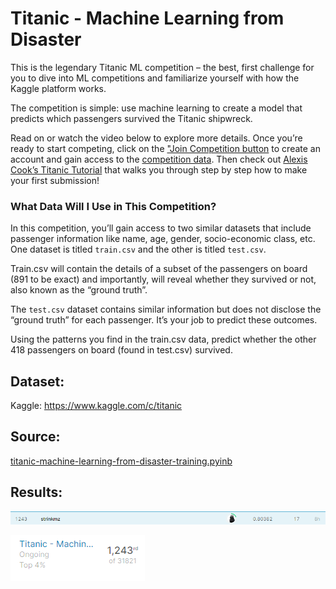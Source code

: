 # Titanic - Machine Learning from Disaster

This is the legendary Titanic ML competition – the best, first challenge for you to dive into ML competitions and familiarize yourself with how the Kaggle platform works.

The competition is simple: use machine learning to create a model that predicts which passengers survived the Titanic shipwreck.

Read on or watch the video below to explore more details. Once you’re ready to start competing, click on the ["Join Competition button](https://www.kaggle.com/account/login?returnUrl=%2Fc%2Ftitanic) to create an account and gain access to the [competition data](https://www.kaggle.com/c/titanic/data). Then check out [Alexis Cook’s Titanic Tutorial](https://www.kaggle.com/alexisbcook/titanic-tutorial) that walks you through step by step how to make your first submission!

### What Data Will I Use in This Competition?

In this competition, you’ll gain access to two similar datasets that include passenger information like name, age, gender, socio-economic class, etc. One dataset is titled `train.csv` and the other is titled `test.csv`.

Train.csv will contain the details of a subset of the passengers on board (891 to be exact) and importantly, will reveal whether they survived or not, also known as the “ground truth”.

The `test.csv` dataset contains similar information but does not disclose the “ground truth” for each passenger. It’s your job to predict these outcomes.

Using the patterns you find in the train.csv data, predict whether the other 418 passengers on board (found in test.csv) survived.

## Dataset:

Kaggle: https://www.kaggle.com/c/titanic

## Source:

[titanic-machine-learning-from-disaster-training.pyinb](https://github.com/crismunoz/kaggle-tasks/blob/main/titanic-machine-learning-from-disaster-training/titanic-machine-learning-from-disaster-training.ipynb)


## Results:

![image-20210416112824563](score.png)

![image-20210416112824563](position.png)